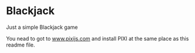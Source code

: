 Blackjack
=========

Just a simple Blackjack game

You nead to got to www.pixijs.com and install PIXI at the same place as this readme file.
